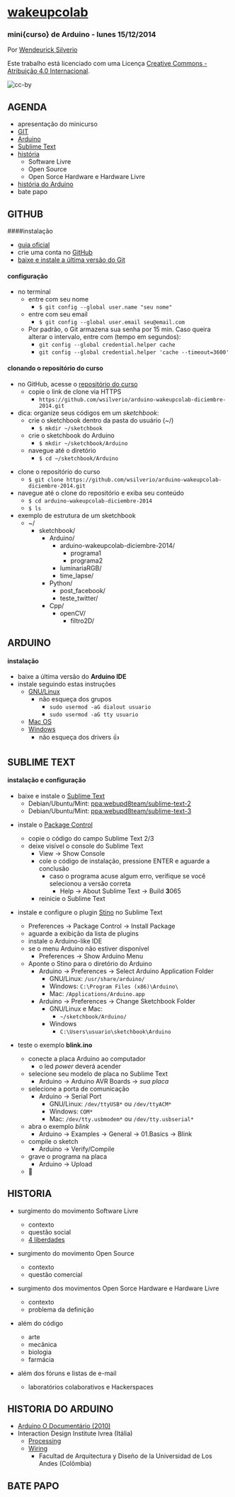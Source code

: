 [wakeupcolab](http://www.wakeupcolab.com/)
===================
### mini{curso} de Arduino - lunes 15/12/2014

Por [Wendeurick Silverio](https://twitter.com/obelonave)

Este trabalho está licenciado com uma Licença [Creative Commons - Atribuição 4.0 Internacional](http://creativecommons.org/licenses/by/4.0/).  

![cc-by](https://i.creativecommons.org/l/by/4.0/88x31.png)  

## AGENDA  

* apresentação do minicurso
* [GIT](#github)
* [Arduino](#arduino)
* [Sublime Text](#sublime-text)
* [história](#historia)
	* Software Livre
	* Open Source
	* Open Sorce Hardware e Hardware Livre
* [história do Arduino](#historia-do-arduino)
* bate papo

## GITHUB
####instalação
- [guia oficial](https://help.github.com/articles/set-up-git/)
- crie uma conta no [GitHub](https://github.com/)
- [baixe e instale a última versão do Git](http://git-scm.com/downloads)  

#### configuração

* no terminal
    - entre com seu nome
        - `$ git config --global user.name "seu nome"`
    - entre com seu email
        - `$ git config --global user.email seu@email.com`
    - Por padrão, o Git armazena sua senha por 15 min. Caso queira alterar o intervalo, entre com (tempo em segundos):
        - `git config --global credential.helper cache`
        - `git config --global credential.helper 'cache --timeout=3600'`

#### clonando o repositório do curso
* no GitHub, acesse o [repositório do curso](https://github.com/wsilverio/arduino-wakeupcolab-diciembre-2014.git)
    - copie o link de clone via HTTPS
        - `https://github.com/wsilverio/arduino-wakeupcolab-diciembre-2014.git`
* dica: organize seus códigos em um *sketchbook*:
    * crie o sketchbook dentro da pasta do usuário (~/)  
        - `$ mkdir ~/sketchbook`  
    * crie o sketchbook do Arduino  
        - `$ mkdir ~/sketchbook/Arduino`
    * navegue até o diretório
        - `$ cd ~/sketchbook/Arduino`
- clone o repositório do curso
    - `$ git clone https://github.com/wsilverio/arduino-wakeupcolab-diciembre-2014.git`
- navegue até o clone do repositório e exiba seu conteúdo
    - `$ cd arduino-wakeupcolab-diciembre-2014`
    - `$ ls`
- exemplo de estrutura de um sketchbook
    - ~/
        - sketchbook/
            - Arduino/
                - arduino-wakeupcolab-diciembre-2014/
                    - programa1
                    - programa2
                - luminariaRGB/
                - time_lapse/
            - Python/
                - post_facebook/
                - teste_twitter/
            - Cpp/
                - openCV/
                    - filtro2D/

## ARDUINO
#### instalação
* baixe a última versão do **Arduino IDE**
* instale seguindo estas instruções
    - [GNU/Linux](http://playground.arduino.cc/Learning/Linux)
        - não esqueça dos grupos
            - `sudo usermod -aG dialout usuario`
            - `sudo usermod -aG tty usuario`
    - [Mac OS](http://arduino.cc/en/Guide/MacOSX)
    - [Windows](http://arduino.cc/en/Guide/Windows)
        - não esqueça dos drivers :thumbsup:

## SUBLIME TEXT
#### instalação e configuração
* baixe e instale o [Sublime Text](http://www.sublimetext.com/)
    - Debian/Ubuntu/Mint: [ppa:webupd8team/sublime-text-2](http://www.webupd8.org/2011/03/sublime-text-2-ubuntu-ppa.html)
    - Debian/Ubuntu/Mint: [ppa:webupd8team/sublime-text-3](http://www.webupd8.org/2013/07/sublime-text-3-ubuntu-ppa-now-available.html)  


- instale o [Package Control](https://sublime.wbond.net/installation)
    - copie o código do campo Sublime Text 2/3
    - deixe visível o console do Sublime Text
        - View -> Show Console
        - cole o código de instalação, pressione ENTER e aguarde a conclusão
            - caso o programa acuse algum erro, verifique se você selecionou a versão correta
                - Help -> About Sublime Text -> Build **3**065
        - reinicie o Sublime Text


- instale e configure o plugin [Stino](http://robot-will.github.io/Stino/) no Sublime Text
    - Preferences -> Package Control -> Install Package
    - aguarde a exibição da lista de plugins
    - instale o Arduino-like IDE
    - se o menu Arduino não estiver disponível
        - Preferences -> Show Arduino Menu  
    - Aponte o Stino para o diretório do Arduino
        - Arduino -> Preferences -> Select Arduino Application Folder
            - GNU/Linux: `/usr/share/arduino/`
            - Windows: `C:\Program Files (x86)\Arduino\`
            - Mac:  `/Applications/Arduino.app`
        - Arduino -> Preferences -> Change Sketchbook Folder
            - GNU/Linux e Mac:
            	- `~/sketchbook/Arduino/`
            - Windows
            	- `C:\Users\usuario\sketchbook\Arduino`


- teste o exemplo **blink.ino**
    - conecte a placa Arduino ao computador
        - o led *power* deverá acender
    - selecione seu modelo de placa no Sublime Text
        - Arduino -> Arduino AVR Boards -> *sua placa*
    - selecione a porta de comunicação
        - Arduino -> Serial Port
            - GNU/Linux: `/dev/ttyUSB*` ou `/dev/ttyACM*`
            - Windows: `COM*`
            - Mac:  `/dev/tty.usbmodem*` ou `/dev/tty.usbserial*`
    - abra o exemplo *blink*
        - Arduino -> Examples -> General -> 01.Basics -> Blink
    - compile o sketch
        - Arduino -> Verify/Compile
    - grave o programa na placa
        - Arduino -> Upload
    - :metal:

## HISTORIA
* surgimento do movimento Software Livre
	- contexto
	- questão social
	- [4 liberdades](https://www.gnu.org/philosophy/free-sw.pt-br.html)

* surgimento do movimento Open Source
	- contexto
	- questão comercial

* surgimento dos movimentos Open Sorce Hardware e Hardware Livre
	* contexto
	* problema da definição

* além do código
	- arte
	- mecânica
	- biologia
	- farmácia

* além dos fóruns e listas de e-mail
	- laboratórios colaborativos e Hackerspaces

## HISTORIA DO ARDUINO
- [Arduino O Documentário (2010)](http://vimeo.com/31389230)
- Interaction Design Institute Ivrea (Itália)
	- [Processing](https://processing.org/)
	- [Wiring](http://wiring.org.co/)
		- Facultad de Arquitectura y Diseño de la Universidad de Los Andes (Colômbia)

## BATE PAPO